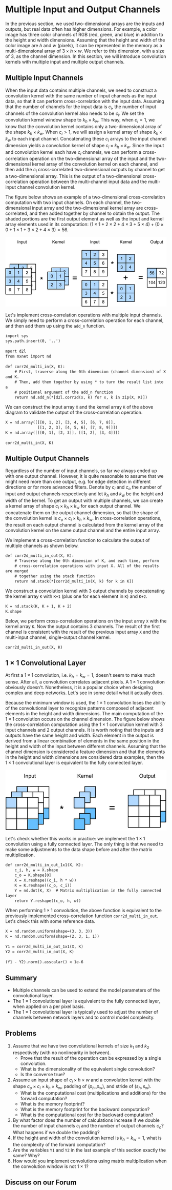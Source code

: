 # Multiple Input and Output Channels

In the previous section, we used two-dimensional arrays are the inputs and outputs, but real data often has higher dimensions. For example, a color image has three color channels of RGB (red, green, and blue) in addition to the height and width dimensions. Assuming that the height and width of the color image are $h$ and $w$ (pixels), it can be represented in the memory as a multi-dimensional array of $3\times h\times w$. We refer to this dimension, with a size of 3, as the channel dimension. In this section, we will introduce convolution kernels with multiple input and multiple output channels.

## Multiple Input Channels

When the input data contains multiple channels, we need to construct a convolution kernel with the same number of input channels as the input data, so that it can perform cross-correlation with the input data. Assuming that the number of channels for the input data is $c_i$, the number of input channels of the convolution kernel also needs to be $c_i$. We set the convolution kernel window shape to $k_h\times k_w$. This way, when $c_i=1$, we know that the convolution kernel contains only a two-dimensional array of the shape $k_h\times k_w$. When $c_i>1$, we will assign a kernel array of shape $k_h\times k_w$ to each input channel. Concatenating these $c_i$ arrays to the input channel dimension yields a convolution kernel of shape $c_i\times k_h\times k_w$. Since the input and convolution kernel each have $c_i$ channels, we can perform a cross-correlation operation on the two-dimensional array of the input and the two-dimensional kernel array of the convolution kernel on each channel, and then add the $c_i$ cross-correlated two-dimensional outputs by channel to get a two-dimensional array. This is the output of a two-dimensional cross-correlation operation between the multi-channel input data and the multi-input channel convolution kernel.

The figure below shows an example of a two-dimensional cross-correlation computation with two input channels. On each channel, the two-dimensional input array and the two-dimensional kernel array are cross-correlated, and then added together by channel to obtain the output. The shaded portions are the first output element as well as the input and kernel array elements used in its computation: $(1\times1+2\times2+4\times3+5\times4)+(0\times0+1\times1+3\times2+4\times3)=56$.

![Cross-correlation computation with 2 input channels. The shaded portions are the first output element as well as the input and kernel array elements used in its computation: $(1\times1+2\times2+4\times3+5\times4)+(0\times0+1\times1+3\times2+4\times3)=56$. ](../img/conv_multi_in.svg)


Let's implement cross-correlation operations with multiple input channels. We simply need to perform a cross-correlation operation for each channel, and then add them up using the `add_n` function.

```{.python .input  n=1}
import sys
sys.path.insert(0, '..')

mport d2l
from mxnet import nd

def corr2d_multi_in(X, K):
    # First, traverse along the 0th dimension (channel dimension) of X and K.
    # Then, add them together by using * to turn the result list into a
    # positional argument of the add_n function
    return nd.add_n(*[d2l.corr2d(x, k) for x, k in zip(X, K)])
```

We can construct the input array `X` and the kernel array `K` of the above diagram to validate the output of the cross-correlation operation.

```{.python .input  n=2}
X = nd.array([[[0, 1, 2], [3, 4, 5], [6, 7, 8]],
              [[1, 2, 3], [4, 5, 6], [7, 8, 9]]])
K = nd.array([[[0, 1], [2, 3]], [[1, 2], [3, 4]]])

corr2d_multi_in(X, K)
```

## Multiple Output Channels

Regardless of the number of input channels, so far we always ended up with one output channel. However, it is quite reasonable to assume that we might need more than one output, e.g. for edge detection in different directions or for more advanced filters. Denote by $c_i$ and $c_o$ the number of input and output channels respectively and let $k_h$ and $k_w$ be the height and width of the kernel. To get an output with multiple channels, we can create a kernel array of shape $c_i\times k_h\times k_w$ for each output channel. We concatenate them on the output channel dimension, so that the shape of the convolution kernel is $c_o\times c_i\times k_h\times k_w$. In cross-correlation operations, the result on each output channel is calculated from the kernel array of the convolution kernel on the same output channel and the entire input array.

We implement a cross-correlation function to calculate the output of multiple channels as shown below.

```{.python .input  n=3}
def corr2d_multi_in_out(X, K):
    # Traverse along the 0th dimension of K, and each time, perform
    # cross-correlation operations with input X. All of the results are merged
    # together using the stack function
    return nd.stack(*[corr2d_multi_in(X, k) for k in K])
```

We construct a convolution kernel with 3 output channels by concatenating the kernel array `K` with `K+1` (plus one for each element in `K`) and `K+2`.

```{.python .input  n=4}
K = nd.stack(K, K + 1, K + 2)
K.shape
```

Below, we perform cross-correlation operations on the input array `X` with the kernel array `K`. Now the output contains 3 channels. The result of the first channel is consistent with the result of the previous input array `X` and the multi-input channel, single-output channel kernel.

```{.python .input  n=5}
corr2d_multi_in_out(X, K)
```

## $1\times 1$ Convolutional Layer

At first a $1 \times 1$ convolution, i.e. $k_h = k_w = 1$, doesn't seem to make much sense. After all, a convolution correlates adjacent pixels. A $1 \times 1$ convolution obviously doesn't. Nonetheless, it is a popular choice when designing complex and deep networks. Let's see in some detail what it actually does.

Because the minimum window is used, the $1\times 1$ convolution loses the ability of the convolutional layer to recognize patterns composed of adjacent elements in the height and width dimensions. The main computation of the $1\times 1$ convolution occurs on the channel dimension. The figure below shows the cross-correlation computation using the $1\times 1$ convolution kernel with 3 input channels and 2 output channels. It is worth noting that the inputs and outputs have the same height and width. Each element in the output is derived from a linear combination of elements in the same position in the height and width of the input between different channels. Assuming that the channel dimension is considered a feature dimension and that the elements in the height and width dimensions are considered data examples, then the $1\times 1$ convolutional layer is equivalent to the fully connected layer.

![The cross-correlation computation uses the $1\times 1$ convolution kernel with 3 input channels and 2 output channels. The inputs and outputs have the same height and width. ](../img/conv_1x1.svg)

Let's check whether this works in practice: we implement the $1 \times 1$ convolution using a fully connected layer. The only thing is that we need to make some adjustments to the data shape before and after the matrix multiplication.

```{.python .input  n=6}
def corr2d_multi_in_out_1x1(X, K):
    c_i, h, w = X.shape
    c_o = K.shape[0]
    X = X.reshape((c_i, h * w))
    K = K.reshape((c_o, c_i))
    Y = nd.dot(K, X)  # Matrix multiplication in the fully connected layer
    return Y.reshape((c_o, h, w))
```

When performing $1\times 1$ convolution, the above function is equivalent to the previously implemented cross-correlation function `corr2d_multi_in_out`. Let's check this with some reference data.

```{.python .input  n=7}
X = nd.random.uniform(shape=(3, 3, 3))
K = nd.random.uniform(shape=(2, 3, 1, 1))

Y1 = corr2d_multi_in_out_1x1(X, K)
Y2 = corr2d_multi_in_out(X, K)

(Y1 - Y2).norm().asscalar() < 1e-6
```

## Summary

* Multiple channels can be used to extend the model parameters of the convolutional layer.
* The $1\times 1$ convolutional layer is equivalent to the fully connected layer, when applied on a per pixel basis.
* The $1\times 1$ convolutional layer is typically used to adjust the number of channels between network layers and to control model complexity.


## Problems

1. Assume that we have two convolutional kernels of size $k_1$ and $k_2$ respectively (with no nonlinearity in between).
    * Prove that the result of the operation can be expressed by a single convolution.
    * What is the dimensionality of the equivalent single convolution?
    * Is the converse true?
1. Assume an input shape of $c_i\times h\times w$ and a convolution kernel with the shape $c_o\times c_i\times k_h\times k_w$, padding of $(p_h, p_w)$, and stride of $(s_h, s_w)$.
    * What is the computational cost (multiplications and additions) for the forward computation?
    * What is the memory footprint?
    * What is the memory footprint for the backward computation?
    * What is the computational cost for the backward computation?
1. By what factor does the number of calculations increase if we double the number of input channels $c_i$ and the number of output channels $c_o$? What happens if we double the padding?
1. If the height and width of the convolution kernel is $k_h=k_w=1$, what is the complexity of the forward computation?
1. Are the variables `Y1` and `Y2` in the last example of this section exactly the same? Why?
1. How would you implement convolutions using matrix multiplication when the convolution window is not $1\times 1$?

## Discuss on our Forum

<div id="discuss" topic_id="2351"></div>
